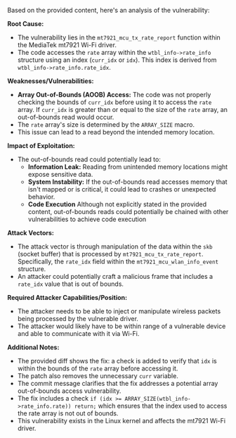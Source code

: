 Based on the provided content, here's an analysis of the vulnerability:

**Root Cause:**
- The vulnerability lies in the `mt7921_mcu_tx_rate_report` function within the MediaTek mt7921 Wi-Fi driver.
- The code accesses the `rate` array within the `wtbl_info->rate_info` structure using an index (`curr_idx` or `idx`). This index is derived from `wtbl_info->rate_info.rate_idx`.

**Weaknesses/Vulnerabilities:**
- **Array Out-of-Bounds (AOOB) Access:** The code was not properly checking the bounds of `curr_idx` before using it to access the `rate` array. If `curr_idx` is greater than or equal to the size of the `rate` array, an out-of-bounds read would occur.
- The `rate` array's size is determined by the `ARRAY_SIZE` macro.
- This issue can lead to a read beyond the intended memory location.

**Impact of Exploitation:**
-  The out-of-bounds read could potentially lead to:
    -  **Information Leak:** Reading from unintended memory locations might expose sensitive data.
    - **System Instability:** If the out-of-bounds read accesses memory that isn't mapped or is critical, it could lead to crashes or unexpected behavior.
    - **Code Execution** Although not explicitly stated in the provided content, out-of-bounds reads could potentially be chained with other vulnerabilities to achieve code execution

**Attack Vectors:**
- The attack vector is through manipulation of the data within the `skb` (socket buffer) that is processed by `mt7921_mcu_tx_rate_report`. Specifically, the `rate_idx` field within the `mt7921_mcu_wlan_info_event` structure.
- An attacker could potentially craft a malicious frame that includes a `rate_idx` value that is out of bounds.

**Required Attacker Capabilities/Position:**
- The attacker needs to be able to inject or manipulate wireless packets being processed by the vulnerable driver.
- The attacker would likely have to be within range of a vulnerable device and able to communicate with it via Wi-Fi.

**Additional Notes:**
- The provided diff shows the fix: a check is added to verify that `idx` is within the bounds of the `rate` array before accessing it.
- The patch also removes the unnecessary `curr` variable.
- The commit message clarifies that the fix addresses a potential array out-of-bounds access vulnerability.
- The fix includes a check `if (idx >= ARRAY_SIZE(wtbl_info->rate_info.rate)) return;` which ensures that the index used to access the rate array is not out of bounds.
- This vulnerability exists in the Linux kernel and affects the mt7921 Wi-Fi driver.